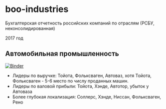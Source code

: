 # boo-industries
Бухгалтерская отчетность российских компаний по отраслям (РСБУ, неконсолидированная) 

2017 год 

## Автомобильная промышленность
[![Binder](https://mybinder.org/badge_logo.svg)](https://mybinder.org/v2/gh/ru-corporate/boo-industries/master?filepath=auto.ipynb)

- Лидеры по выручке: Тойота, Фольксваген, Автоваз, хотя Тойота, Фольксваген - 5-6 место по числу проданных машин.
- Лидеры по валовой прибыли: Тойота, Хэнде, Автотор, убыток у Автоваза
- Более глубокая локализация: Соллерс, Хэнде, Ниссан, Фольксваген, Рено 
